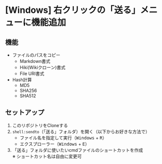 # [Windows] 右クリックの「送る」メニューに機能追加

## 機能
* ファイルのパスをコピー
	* Markdown書式
	* Hiki(Wikiクローン)書式
	* File URI書式
* Hash計算
	* MD5
	* SHA256
	* SHA512

## セットアップ
1. このリポジトリをCloneする
1. `shell:sendto`（「送る」フォルダ）を開く（以下からお好きな方法で）
	* ファイル名を指定して実行（<kbd>Windows</kbd> + <kbd>R</kbd>）
	* エクスプローラー（<kbd>Windows</kbd> + <kbd>E</kbd>）
1. 「送る」フォルダに使いたいcmdファイルのショートカットを作成  
	※  ショートカット名は自由に変更可
